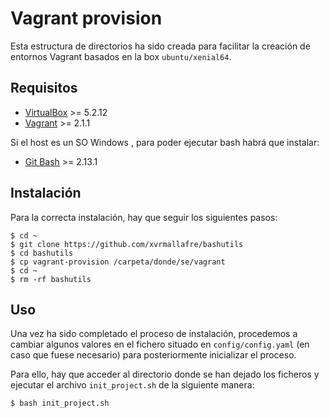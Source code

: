 Vagrant provision
=================

Esta estructura de directorios ha sido creada para facilitar la creación de entornos Vagrant basados en la box `ubuntu/xenial64`.

Requisitos
----------

- [VirtualBox](https://www.virtualbox.org/wiki/Downloads) >= 5.2.12
- [Vagrant](https://www.vagrantup.com/downloads.html) >= 2.1.1

Si el host es un SO Windows , para poder ejecutar bash habrá que instalar:
- [Git Bash](https://git-scm.com/downloads) >= 2.13.1

Instalación
-----------

Para la correcta instalación, hay que seguir los siguientes pasos:

    $ cd ~
    $ git clone https://github.com/xvrmallafre/bashutils
    $ cd bashutils
    $ cp vagrant-provision /carpeta/donde/se/vagrant
    $ cd ~
    $ rm -rf bashutils

Uso
---

Una vez ha sido completado el proceso de instalación, procedemos a cambiar algunos valores en el fichero situado en `config/config.yaml` (en caso que fuese necesario) para posteriormente inicializar el proceso. 

Para ello, hay que acceder al directorio donde se han dejado los ficheros y ejecutar el archivo `init_project.sh` de la siguiente manera:

    $ bash init_project.sh

